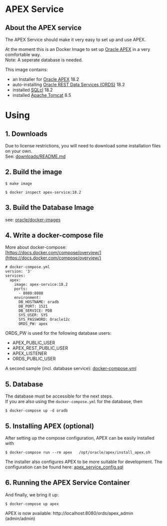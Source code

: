 # APEX Service

## About the APEX service

The APEX Service should make it very easy to set up and use APEX.


At the moment this is an Docker Image to set up [Oracle APEX](https://apex.oracle.com/en/) in a very comfortable way.  
Note: A seperate database is needed. 

This image contains: 

- an Installer for [Oracle APEX](https://apex.oracle.com/en/) 18.2
- auto-installing [Oracle REST Data Services (ORDS)](https://www.oracle.com/database/technologies/appdev/rest.html) 18.2
- installed [SQLcl](https://www.oracle.com/technetwork/developer-tools/sqlcl/overview/index.html) 18.2
- installed [Apache Tomcat](http://tomcat.apache.org/) 8.5

# Using

## 1. Downloads
Due to license restrictions, you will need to download some installation files on your own.  
See: [downloads/README.md](downloads/README.md)


## 2. Build the image
```
$ make image 

$ docker inspect apex-service:18.2
```

## 3. Build the Database Image 
see: [oracle/docker-images](https://github.com/oracle/docker-images/tree/master/OracleDatabase/SingleInstance)

## 4. Write a docker-compose file
More about docker-compose:  [https://docs.docker.com/compose/overview/](https://docs.docker.com/compose/overview/)  

```
# docker-compose.yml
version: '3'
services:
  apex:
    image: apex-service:18.2
    ports: 
      - 8080:8080
    environment:
      DB_HOSTNAME: oradb
      DB_PORT: 1521
      DB_SERVICE: PDB
      SYS_USER: SYS
      SYS_PASSWORD: Oracle12c
      ORDS_PW: apex  
```
ORDS_PW is used for the following database users: 
- APEX_PUBLIC_USER
- APEX_REST_PUBLIC_USER
- APEX_LISTENER
- ORDS_PUBLIC_USER

A second sample (incl. database service): [docker-compose.yml](docker-compose.yml)


## 5. Database 
The database must be accessible for the next steps.   
If you are also using the `docker-compose.yml` for the database, then
```
$ docker-compose up -d oradb
```

## 5. Installing APEX (optional)
After setting up the compose configuration, APEX can be easily installed with
```
$ docker-compose run --rm apex   /opt/oracle/apex/install_apex.sh
```
The installer also configures APEX to be more suitable for development. 
The configuration can be found here: [apex_service_config.sql](apex_service_config.sql)


## 6. Running the APEX Service Container
And finally, we bring it up:
```
$ docker-compose up apex
```
APEX is now available: http://localhost:8080/ords/apex_admin (admin/admin)


